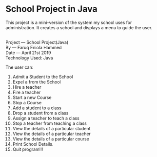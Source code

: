 # School Project in Java
This project is a mini-version of the system my school uses for administration.  It creates a school and displays a menu to guide the user.

<br>Project — School Project(Java)
<br>By — Faruq Eniola Hammed
<br>Date — April 21st 2019
<br>Technology Used: Java

The user can: 
1. Admit a Student to the School
2. Expel a from the School
3. Hire a teacher
4. Fire a teacher
5. Start a new Course
6. Stop a Course
7. Add a student to a class
8. Drop a student from a class
9. Assign a teacher to teach a class
10. Stop a teacher from teaching a class
11. View the details of a particular student
12. View the details of a particular teacher
13. View the details of a particular course
14. Print School Details.
15. Quit program!!!
